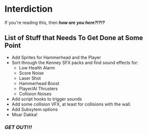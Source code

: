 # Interdiction
If you're reading this, then ***how are you here?!?!?***

## List of Stuff that Needs To Get Done at Some Point
* Add Sprites for Hammerhead and the Player
* Sort through the Kenney SFX packs and find sound effects for:
	* Low Health Alarm
	* Score Noise
	* Laser Shot
	* Hammerhead Boost
	* Player/AI Thrusters
	* Collision Noises
* Add script hooks to trigger sounds
* Add some collision VFX, at least for collisions with the wall.
* Add Subsytem options
* Moar Dakka!

### *GET OUT!!!*
